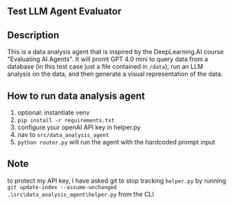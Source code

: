 ## Test LLM Agent Evaluator 

## Description
This is a data analysis agent that is inspired by the DeepLearning.AI course "Evaluating AI Agents".
It will promt GPT 4.0 mini to query data from a database (in this test case just a file contained in `/data`), run an LLM analysis on the data, and then generate a visual representation of the data.

## How to run data analysis agent
 1) optional: instantiate venv
 2) `pip install -r requirements.txt`
 3) configure your openAI API key in helper.py
 3) nav to `src/data_analysis_agent`
 4) `python router.py` will run the agent with the hardcoded prompt input


## Note
to protect my API key, I have asked git to stop tracking `helper.py` by running `git update-index --assume-unchanged .\src\data_analysis_agent\helper.py` from the CLI